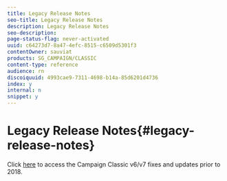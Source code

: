 ```yaml
---
title: Legacy Release Notes
seo-title: Legacy Release Notes
description: Legacy Release Notes
seo-description: 
page-status-flag: never-activated
uuid: c64273d7-8a47-4efc-8515-c6509d5301f3
contentOwner: sauviat
products: SG_CAMPAIGN/CLASSIC
content-type: reference
audience: rn
discoiquuid: 4993cae9-7311-4698-b14a-85d6201d4736
index: y
internal: n
snippet: y
---
```


# Legacy Release Notes{#legacy-release-notes}

Click [here](https://docs.campaign.adobe.com/doc/AC/en/RN_legacy.html) to access the Campaign Classic v6/v7 fixes and updates prior to 2018. 
